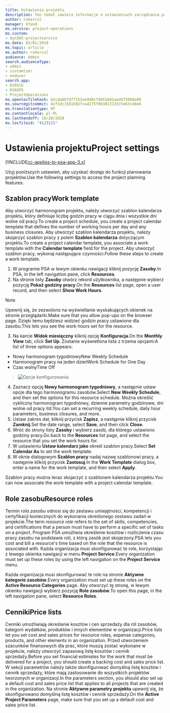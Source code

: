 ```yaml
---
title: Ustawienia projektu
description: Ten temat zawiera informacje o ustawieniach zarządzania projektami.
author: ruhercul
manager: kfend
ms.service: project-operations
ms.custom:
- dyn365-projectservice
ms.date: 03/01/2019
ms.topic: article
ms.author: ruhercul
audience: Admin
search.audienceType:
- admin
- customizer
- enduser
search.app:
- D365CE
- D365PS
- ProjectOperations
ms.openlocfilehash: b2cda6bfd7f152ee948cf49fab91aed475968a09
ms.sourcegitcommit: 4cf1dc1561b92fca4175f0b3813133c5e63ce8e6
ms.translationtype: HT
ms.contentlocale: pl-PL
ms.lasthandoff: 10/28/2020
ms.locfileid: "4123121"
---
```

# <a name="project-settings"></a><span data-ttu-id="6ff5e-103">Ustawienia projektu</span><span class="sxs-lookup"><span data-stu-id="6ff5e-103">Project settings</span></span>

[!INCLUDE[cc-applies-to-psa-app-3.x](../includes/cc-applies-to-psa-app-3x.md)]

<span data-ttu-id="6ff5e-104">Użyj poniższych ustawień, aby uzyskać dostęp do funkcji planowania projektów.</span><span class="sxs-lookup"><span data-stu-id="6ff5e-104">Use the following settings to access the project planning features.</span></span>

## <a name="work-template"></a><span data-ttu-id="6ff5e-105">Szablon pracy</span><span class="sxs-lookup"><span data-stu-id="6ff5e-105">Work template</span></span>

<span data-ttu-id="6ff5e-106">Aby utworzyć harmonogram projektu, należy utworzyć szablon kalendarza projektu, który definiuje liczbę godzin pracy w ciągu dnia i wszystkie dni wolne od pracy.</span><span class="sxs-lookup"><span data-stu-id="6ff5e-106">To create a project schedule, you create a project calendar template that defines the number of working hours per day and any business closures.</span></span> <span data-ttu-id="6ff5e-107">Aby utworzyć szablon kalendarza projektu, należy skojarzyć szablon pracy z polem **Szablon kalendarza** dotyczącym projektu.</span><span class="sxs-lookup"><span data-stu-id="6ff5e-107">To create a project calendar template, you associate a work template with the **Calendar template** field for the project.</span></span> <span data-ttu-id="6ff5e-108">Aby utworzyć szablon pracy, wykonaj następujące czynności.</span><span class="sxs-lookup"><span data-stu-id="6ff5e-108">Follow these steps to create a work template.</span></span>

1. <span data-ttu-id="6ff5e-109">W programie PSA w lewym okienku nawigacji kliknij pozycję **Zasoby**.</span><span class="sxs-lookup"><span data-stu-id="6ff5e-109">In PSA, in the left navigation pane, click **Resources**.</span></span> 
2. <span data-ttu-id="6ff5e-110">Na stronie listy **Zasoby** otwórz rekord użytkownika, a następnie wybierz pozycję **Pokaż godziny pracy**.</span><span class="sxs-lookup"><span data-stu-id="6ff5e-110">On the **Resources** list page, open a user record, and then select **Show Work Hours**.</span></span>

  > [!NOTE]
  > <span data-ttu-id="6ff5e-111">Upewnij się, że zezwolono na wyświetlanie wyskakujących okienek na stronie przeglądarki.</span><span class="sxs-lookup"><span data-stu-id="6ff5e-111">Make sure that you allow pop-ups on the browser page.</span></span> <span data-ttu-id="6ff5e-112">Dzięki temu będziesz widzieć godzin pracy ustawione dla zasobu.</span><span class="sxs-lookup"><span data-stu-id="6ff5e-112">This lets you see the work hours set for the resource.</span></span>
  
3. <span data-ttu-id="6ff5e-113">Na karcie **Widok miesięczny** kliknij opcję **Konfiguracja**.</span><span class="sxs-lookup"><span data-stu-id="6ff5e-113">On the **Monthly View** tab, click **Set Up**.</span></span> <span data-ttu-id="6ff5e-114">Zostanie wyświetlona lista z trzema opcjami:</span><span class="sxs-lookup"><span data-stu-id="6ff5e-114">A list of three options appears:</span></span> 

  - <span data-ttu-id="6ff5e-115">Nowy harmonogram tygodniowy</span><span class="sxs-lookup"><span data-stu-id="6ff5e-115">New Weekly Schedule</span></span>
  - <span data-ttu-id="6ff5e-116">Harmonogram pracy na jeden dzień</span><span class="sxs-lookup"><span data-stu-id="6ff5e-116">Work Schedule for One Day</span></span>
  - <span data-ttu-id="6ff5e-117">Czas wolny</span><span class="sxs-lookup"><span data-stu-id="6ff5e-117">Time Off</span></span>

> ![Opcje konfigurowania](media/project-13.png)

4. <span data-ttu-id="6ff5e-119">Zaznacz opcję **Nowy harmonogram tygodniowy**, a następnie ustaw opcje dla tego harmonogramu zasobów.</span><span class="sxs-lookup"><span data-stu-id="6ff5e-119">Select **New Weekly Schedule**, and then set the options for this resource schedule.</span></span> <span data-ttu-id="6ff5e-120">Można określić cykliczny harmonogram tygodniowy, dzienne parametry godzinowe, dni wolne od pracy itd.</span><span class="sxs-lookup"><span data-stu-id="6ff5e-120">You can set a recurring weekly schedule, daily hour parameters, business closures, and more.</span></span>
5. <span data-ttu-id="6ff5e-121">Ustaw zakres dat, kliknij przycisk **Zapisz**, a następnie kliknij przycisk **Zamknij**.</span><span class="sxs-lookup"><span data-stu-id="6ff5e-121">Set the date range, select **Save**, and then click **Close**.</span></span> 
6. <span data-ttu-id="6ff5e-122">Wróć do strony listy **Zasoby** i wybierz zasób, dla którego ustawiono godziny pracy.</span><span class="sxs-lookup"><span data-stu-id="6ff5e-122">Go back to the **Resources** list page, and select the resource that you set the work hours for.</span></span> 
7. <span data-ttu-id="6ff5e-123">W ustawieniu **Ustaw kalendarz jako** określ szablon pracy.</span><span class="sxs-lookup"><span data-stu-id="6ff5e-123">Select **Set Calendar As** to set the work template.</span></span> 
8. <span data-ttu-id="6ff5e-124">W oknie dialogowym **Szablon pracy** nadaj nazwę szablonowi pracy, a następnie kliknij przycisk **Zastosuj**.</span><span class="sxs-lookup"><span data-stu-id="6ff5e-124">In the **Work Template** dialog box, enter a name for the work template, and then select **Apply**.</span></span> 

<span data-ttu-id="6ff5e-125">Szablon pracy można teraz skojarzyć z szablonem kalendarza projektu.</span><span class="sxs-lookup"><span data-stu-id="6ff5e-125">You can now associate the work template with a project calendar template.</span></span>

## <a name="resource-roles"></a><span data-ttu-id="6ff5e-126">Role zasobu</span><span class="sxs-lookup"><span data-stu-id="6ff5e-126">Resource roles</span></span>

<span data-ttu-id="6ff5e-127">Termin *rola zasobu* odnosi się do zestawu umiejętności, kompetencji i certyfikacji koniecznych do wykonania określonego zestawu zadań w projekcie.</span><span class="sxs-lookup"><span data-stu-id="6ff5e-127">The term *resource role* refers to the set of skills, competencies, and certifications that a person must have to perform a specific set of tasks on a project.</span></span> <span data-ttu-id="6ff5e-128">Program PSA umożliwia określenie kosztów i rozliczenia czasu pracy zasobu na podstawie roli, z którą zasób jest skojarzony.</span><span class="sxs-lookup"><span data-stu-id="6ff5e-128">PSA lets you cost and bill a resource's time based on the role that the resource is associated with.</span></span> <span data-ttu-id="6ff5e-129">Każda organizacja musi skonfigurować te role, korzystając z lewego okienka nawigacji w menu **Project Service**.</span><span class="sxs-lookup"><span data-stu-id="6ff5e-129">Every organization must set up these roles by using the left navigation on the **Project Service** menu.</span></span>

<span data-ttu-id="6ff5e-130">Każda organizacja musi skonfigurować te role na stronie **Aktywne kategorie zasobów**.</span><span class="sxs-lookup"><span data-stu-id="6ff5e-130">Every organization must set up these roles on the **Active Resource Categories** page.</span></span> <span data-ttu-id="6ff5e-131">Aby otworzyć tę stronę, w lewym okienku nawigacji wybierz pozycję **Role zasobów**.</span><span class="sxs-lookup"><span data-stu-id="6ff5e-131">To open this page, in the left navigation pane, select **Resource Roles**.</span></span>

## <a name="price-lists"></a><span data-ttu-id="6ff5e-132">Cenniki</span><span class="sxs-lookup"><span data-stu-id="6ff5e-132">Price lists</span></span>

<span data-ttu-id="6ff5e-133">Cenniki umożliwiają określanie kosztów i cen sprzedaży dla ról zasobów, kategorii wydatków, produktów i innych elementów w organizacji.</span><span class="sxs-lookup"><span data-stu-id="6ff5e-133">Price lists let you set cost and sales prices for resource roles, expense categories, products, and other elements in an organization.</span></span> <span data-ttu-id="6ff5e-134">Przed utworzeniem szacunków finansowych dla prac, które muszą zostać wykonane w projekcie, należy utworzyć zapasową listę kosztów i cennik sprzedaży.</span><span class="sxs-lookup"><span data-stu-id="6ff5e-134">Before you set financial estimates for the work that must be delivered for a project, you should create a backing cost and sales price list.</span></span> <span data-ttu-id="6ff5e-135">W sekcji parametrów należy także skonfigurować domyślną listę kosztów i cennik sprzedaży, które mają zastosowanie do wszystkich projektów tworzonych w organizacji.</span><span class="sxs-lookup"><span data-stu-id="6ff5e-135">In the parameters section, you should also set up a default cost and sales price list that applies to all projects that are created in the organization.</span></span> <span data-ttu-id="6ff5e-136">Na stronie **Aktywne parametry projektu** upewnij się, że skonfigurowano domyślną listę kosztów i cennik sprzedaży.</span><span class="sxs-lookup"><span data-stu-id="6ff5e-136">On the **Active Project Parameters** page, make sure that you set up a default cost and sales price list.</span></span>
